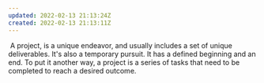 ```yaml
---
updated: 2022-02-13 21:13:24Z
created: 2022-02-13 21:13:11Z
---
```


 A project, is a unique endeavor, and usually includes a set of unique deliverables. It's also a temporary pursuit. It has a defined beginning and an end. To put it another way, a project is a series of tasks that need to be completed to reach a desired outcome.